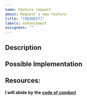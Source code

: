 ```yaml
---
name: Feature request
about: Request a new feature
title: "[REQUEST]"
labels: enhancement
assignees: ""
---
```


<!--- Before creating a feature request, please, answer the following questions -->
<!--- Did you check the documentation for this feature? -->
<!--- Did you make sure that this feature has not already been requested? -->

## Description
<!--- Provide a description of the change or addition you are proposing -->

## Possible Implementation
<!--- Optionally suggest an idea to implement or a workaround to fix the issue -->

## Resources:
<!--- If you have resources related to the implementation or research for this feature, add them here. -->
<!--- If possible, include any mockup ideas related to the requested feature. -->

**I will abide by the [code of conduct](https://github.com/fastruby/next_rails/blob/main/CODE_OF_CONDUCT.md)**

